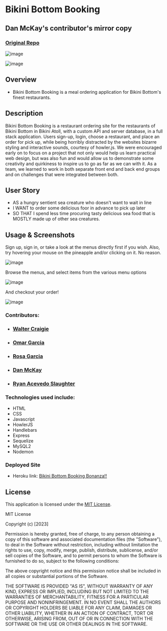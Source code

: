 <!-- Have a professional README (with unique name, description, technologies used, screenshot, and link to deployed application) -->

# Bikini Bottom Booking
## Dan McKay's contributor's mirror copy
### [Original Repo](https://github.com/Omarggm/BikiniBottomBooking)

![image](https://img.shields.io/badge/License-MIT-slateblue.svg)

![image](https://github.com/Omarggm/BikiniBottomBooking/assets/123746582/30f9c223-bf87-4636-a279-f03912f02951)


## Overview
* Bikini Bottom Booking is a meal ordering application for Bikini Bottom's finest restaurants.

## Description
Bikini Bottom Booking is a restaurant ordering site for the restaurants of Bikini Bottom in Bikini Atoll, with a custom API and server database, in a full stack application.
Users sign-up, login, choose a restaurant, and place an order for pick up, while being horribly distracted by the websites bizarre styling and interactive sounds, courtesy of howler.js.
We were encouraged early on to focus on a project that not only would help us learn practical web design, but was also fun and would allow us to demonstrate some creativity and quirkiness to inspire us to go as far as we can with it.
As a team, we learned to work in both separate front end and back end groups and on challenges that were integrated between both.
## User Story
* AS a hungry sentient sea creature who doesn't want to wait in line
* I WANT to order some delicious foor in advance to pick up later
* SO THAT I spend less time procuring tasty delicious sea food that is MOSTLY made up of other sea creatures.

## Usage & Screenshots
Sign up, sign in, or take a look at the menus directly first if you wish. Also, try hovering  your mouse on the pineapple and/or clicking on it. No reason.

![image](https://github.com/Omarggm/BikiniBottomBooking/assets/123746582/54e29f2c-2f17-43f5-907f-f276c9da15c0)

Browse the menus, and select items from the various menu options

![image](https://github.com/Omarggm/BikiniBottomBooking/assets/123746582/b0c90536-0f82-4a67-894e-57e5bc3ea1f7)

And checkout your order!

![image](https://github.com/Omarggm/BikiniBottomBooking/assets/123746582/10e4627b-6eee-4c9a-91b4-374d11a63be6)

### Contributors:
* ### [Walter Craigie](https://github.com/w4lt0r)
* ### [Omar Garcia](https://github.com/Omarggm/)
* ### [Rosa Garcia](https://github.com/saway11)
* ### [Dan McKay](https://github.com/DanielFMcKay)
* ### [Ryan Acevedo Slaughter](https://github.com/rslaughter12)


### Technologies used include:

* HTML
* CSS
* Javascript
* HowlerJS
* Handlebars
* Express
* Sequelize
* MySQL2
* Nodemon

### Deployed Site
* Heroku link: <a href=https://bbbooking.herokuapp.com>Bikini Bottom Booking Bonanza!!</a>

## License
This application is licensed under the [MIT License](https://choosealicense.com/licenses/mit/).

MIT License

Copyright (c) [2023]

Permission is hereby granted, free of charge, to any person obtaining a copy
of this software and associated documentation files (the "Software"), to deal
in the Software without restriction, including without limitation the rights
to use, copy, modify, merge, publish, distribute, sublicense, and/or sell
copies of the Software, and to permit persons to whom the Software is
furnished to do so, subject to the following conditions:

The above copyright notice and this permission notice shall be included in all
copies or substantial portions of the Software.

THE SOFTWARE IS PROVIDED "AS IS", WITHOUT WARRANTY OF ANY KIND, EXPRESS OR
IMPLIED, INCLUDING BUT NOT LIMITED TO THE WARRANTIES OF MERCHANTABILITY,
FITNESS FOR A PARTICULAR PURPOSE AND NONINFRINGEMENT. IN NO EVENT SHALL THE
AUTHORS OR COPYRIGHT HOLDERS BE LIABLE FOR ANY CLAIM, DAMAGES OR OTHER
LIABILITY, WHETHER IN AN ACTION OF CONTRACT, TORT OR OTHERWISE, ARISING FROM,
OUT OF OR IN CONNECTION WITH THE SOFTWARE OR THE USE OR OTHER DEALINGS IN THE
SOFTWARE.



